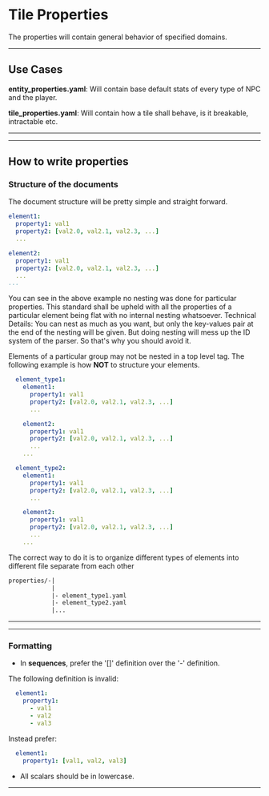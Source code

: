 # Tile Properties

The properties will contain general behavior of specified domains.

---

## Use Cases

**entity_properties.yaml**: Will contain base default stats of every type of NPC and the player.

**tile_properties.yaml**: Will contain how a tile shall behave, is it breakable, intractable etc.

---

---

## How to write properties

### Structure of the documents

The document structure will be pretty simple and straight forward.

```yaml
element1:
  property1: val1
  property2: [val2.0, val2.1, val2.3, ...]
  ...

element2:
  property1: val1
  property2: [val2.0, val2.1, val2.3, ...]
  ...
...
```

You can see in the above example no nesting was done for particular properties. This standard shall be upheld with all the properties of a particular element being flat with no internal nesting whatsoever.
Technical Details: You can nest as much as you want, but only the key-values pair at the end of the nesting will be given. But doing nesting will mess up the ID system of the parser. So that's why you should avoid it.

Elements of a particular group may not be nested in a top level tag.
The following example is how **NOT** to structure your elements.
```yaml
  element_type1:
    element1:
      property1: val1
      property2: [val2.0, val2.1, val2.3, ...]
      ...

    element2:
      property1: val1
      property2: [val2.0, val2.1, val2.3, ...]
      ...
    ...

  element_type2:
    element1:
      property1: val1
      property2: [val2.0, val2.1, val2.3, ...]
      ...

    element2:
      property1: val1
      property2: [val2.0, val2.1, val2.3, ...]
      ...
    ...
```

The correct way to do it is to organize different types of elements into different file separate from each other

```txt
properties/-|
            |
            |- element_type1.yaml
            |- element_type2.yaml
            |...
```

---

---

### Formatting

- In **sequences**, prefer the '[]' definition over the '-' definition.

The following definition is invalid:

```yaml
  element1:
    property1:
      - val1
      - val2
      - val3
```

Instead prefer:

```yaml
  element1:
    property1: [val1, val2, val3]
```

- All scalars should be in lowercase.

---

